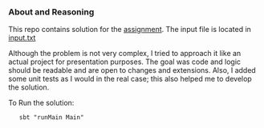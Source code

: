 ### About and Reasoning

This repo contains solution for the [assignment](assignment.txt). The input file is located in [input.txt](src/main/resources/input.txt)

Although the problem is not very complex, I tried to approach it like an actual project for presentation purposes.
The goal was code and logic should be readable and are open to changes and extensions.
Also, I added some unit tests as I would in the real case; this also helped me to develop the solution.

To Run the solution:

```
   sbt "runMain Main"
```


